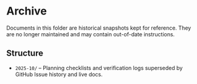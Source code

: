 # Archive

Documents in this folder are historical snapshots kept for reference. They are no longer maintained and may contain out-of-date instructions.

## Structure
- `2025-10/` – Planning checklists and verification logs superseded by GitHub Issue history and live docs.
